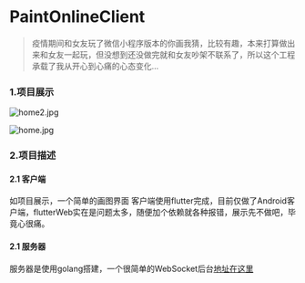 ﻿# PaintOnlineClient

> 疫情期间和女友玩了微信小程序版本的你画我猜，比较有趣，本来打算做出来和女友一起玩，但没想到还没做完就和女友吵架不联系了，所以这个工程承载了我从开心到心痛的心态变化...

### 1.项目展示
![home2.jpg](https://upload-images.jianshu.io/upload_images/1698871-1a8da64aa6d87f1c.jpg?imageMogr2/auto-orient/strip%7CimageView2/2/w/1240)

![home.jpg](https://upload-images.jianshu.io/upload_images/1698871-7555d2078e5dec66.jpg?imageMogr2/auto-orient/strip%7CimageView2/2/w/1240)

### 2.项目描述

#### 2.1 客户端
如项目展示，一个简单的画图界面
客户端使用flutter完成，目前仅做了Android客户端，flutterWeb实在是问题太多，随便加个依赖就各种报错，展示先不做吧，毕竟心很痛。

#### 2.1 服务器
服务器是使用golang搭建，一个很简单的WebSocket后台[地址在这里](https://github.com/mhgd3250905/GolangStudy/tree/master/GolangStudy/go_study_20200219)